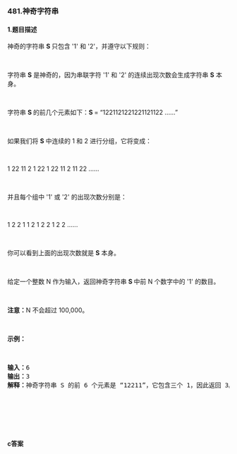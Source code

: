 ### 481.神奇字符串

#### 1.题目描述

<p>神奇的字符串&nbsp;<strong>S&nbsp;</strong>只包含 &#39;1&#39; 和 &#39;2&#39;，并遵守以下规则：</p><br/><p>字符串 <strong>S</strong> 是神奇的，因为串联字符 &#39;1&#39; 和 &#39;2&#39; 的连续出现次数会生成字符串 <strong>S</strong> 本身。</p><br/><p>字符串&nbsp;<strong>S&nbsp;</strong>的前几个元素如下：<strong>S </strong>= &ldquo;1221121221221121122 ......&rdquo;</p><br/><p>如果我们将&nbsp;<strong>S</strong> 中连续的 1 和 2 进行分组，它将变成：</p><br/><p>1 22 11 2 1 22 1 22 11 2 11 22 ......</p><br/><p>并且每个组中 &#39;1&#39; 或 &#39;2&#39; 的出现次数分别是：</p><br/><p>1 2 2 1 1 2 1 2 2 1 2 2 ......</p><br/><p>你可以看到上面的出现次数就是 <strong>S</strong> 本身。</p><br/><p>给定一个整数 N 作为输入，返回神奇字符串 <strong>S&nbsp;</strong>中前 N 个数字中的 &#39;1&#39; 的数目。</p><br/><p><strong>注意：</strong>N 不会超过 100,000。</p><br/><p><strong>示例：</strong></p><br/><pre><strong>输入：</strong>6<br/><strong>输出：</strong>3<br/><strong>解释：</strong>神奇字符串 S 的前 6 个元素是 &ldquo;12211&rdquo;，它包含三个 1，因此返回 3。<br/></pre><br/><p>&nbsp;</p><br/>

#### c答案

```c

